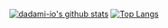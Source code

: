 [![dadami-io's github stats](https://github-readme-stats.vercel.app/api?username=dadami-io&show_icons=true&hide_border=true)](https://github.com/dadami-io)
[![Top Langs](https://github-readme-stats.vercel.app/api/top-langs/?username=dadami-io&layout=compact)](https://github.com/dadami-io)
